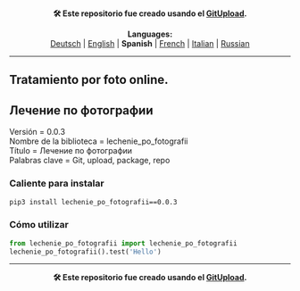 <p align="center"><b>🛠️ Este repositorio fue creado usando el <a href="https://gitupload.com">GitUpload</a>.</b></p>

<p align="center"><b>Languages:</b><br /><a href="https://github.com/markolofsen/lechenie_po_fotografii/blob/master/README_de.md">Deutsch</a> | <a href="https://github.com/markolofsen/lechenie_po_fotografii/blob/master/README.md">English</a> | <b>Spanish</b> | <a href="https://github.com/markolofsen/lechenie_po_fotografii/blob/master/README_fr.md">French</a> | <a href="https://github.com/markolofsen/lechenie_po_fotografii/blob/master/README_it.md">Italian</a> | <a href="https://github.com/markolofsen/lechenie_po_fotografii/blob/master/README_ru.md">Russian</a></p>

---

## Tratamiento por foto online.
## Лечение по фотографии


Versión = 0.0.3 <br />
Nombre de la biblioteca = lechenie_po_fotografii <br />
Título = Лечение по фотографии <br />
Palabras clave = Git,  upload,  package,  repo <br />

### Caliente para instalar

```sh
pip3 install lechenie_po_fotografii==0.0.3
```


### Cómo utilizar

```python
from lechenie_po_fotografii import lechenie_po_fotografii
lechenie_po_fotografii().test('Hello')
```



---

<p align="center"><b>🛠️ Este repositorio fue creado usando el <a href="https://gitupload.com">GitUpload</a>.</b></p>